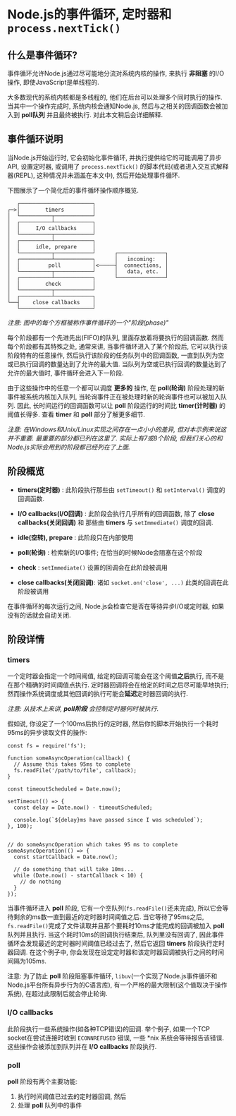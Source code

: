 # Node.js的事件循环, 定时器和`process.nextTick()`

## 什么是事件循环?

事件循环允许Node.js通过尽可能地分流对系统内核的操作, 来执行 **非阻塞** 的I/O操作, 即使JavaScript是单线程的.

大多数现代的系统内核都是多线程的, 他们在后台可以处理多个同时执行的操作. 当其中一个操作完成时, 系统内核会通知Node.js, 然后与之相关的回调函数会被加入到 **poll队列** 并且最终被执行. 对此本文稍后会详细解释.

## 事件循环说明

当Node.js开始运行时, 它会初始化事件循环, 并执行提供给它的可能调用了异步API, 设置定时器, 或调用了 `process.nextTick()` 的脚本代码(或者进入交互式解释器(REPL), 这种情况并未涵盖在本文中), 然后开始处理事件循环.

下图展示了一个简化后的事件循环操作顺序概览.

```
   ┌───────────────────────┐
┌─>│        timers         │
│  └──────────┬────────────┘
│  ┌──────────┴────────────┐
│  │     I/O callbacks     │
│  └──────────┬────────────┘
│  ┌──────────┴────────────┐
│  │     idle, prepare     │
│  └──────────┬────────────┘      ┌───────────────┐
│  ┌──────────┴────────────┐      │   incoming:   │
│  │         poll          │<─────┤  connections, │
│  └──────────┬────────────┘      │   data, etc.  │
│  ┌──────────┴────────────┐      └───────────────┘
│  │        check          │
│  └──────────┬────────────┘
│  ┌──────────┴────────────┐
└──┤    close callbacks    │
   └───────────────────────┘
```

*注意: 图中的每个方框被称作事件循环的一个"阶段(phase)"*

每个阶段都有一个先进先出(FIFO)的队列, 里面存放着将要执行的回调函数. 然而每个阶段都有其特殊之处, 通常来讲, 当事件循环进入了某个阶段后, 它可以执行该阶段特有的任意操作, 然后执行该阶段的任务队列中的回调函数, 一直到队列为空或已执行回调的数量达到了允许的最大值. 当队列为空或已执行回调的数量达到了允许的最大值时, 事件循环会进入下一阶段.

由于这些操作中的任意一个都可以调度 **更多的** 操作, 在 **poll(轮询)** 阶段处理的新事件被系统内核加入队列, 当轮询事件正在被处理时新的轮询事件也可以被加入队列. 因此, 长时间运行的回调函数可以让 **poll** 阶段运行的时间比 **timer(计时器)** 的阈值长得多. 查看 **timer** 和 **poll** 部分了解更多细节.

*注意: 在Windows和Unix/Linux实现之间存在一点小小的差异, 但对本示例来说这并不重要. 最重要的部分都已列在这里了. 实际上有7或8个阶段, 但我们关心的和Node.js实际会用到的阶段都已经列在了上面.*

## 阶段概览

- **timers(定时器)** :  此阶段执行那些由 `setTimeout()` 和 `setInterval()` 调度的回调函数.

- **I/O callbacks(I/O回调)** : 此阶段会执行几乎所有的回调函数, 除了 **close callbacks(关闭回调)** 和 那些由 **timers** 与 `setImmediate()` 调度的回调.

- **idle(空转), prepare** : 此阶段只在内部使用

- **poll(轮询)** : 检索新的I/O事件; 在恰当的时候Node会阻塞在这个阶段

- **check** : `setImmediate()` 设置的回调会在此阶段被调用

- **close callbacks(关闭回调)**: 诸如 `socket.on('close', ...)` 此类的回调在此阶段被调用

在事件循环的每次运行之间, Node.js会检查它是否在等待异步I/O或定时器, 如果没有的话就会自动关闭.

## 阶段详情

### timers

一个定时器会指定一个时间阈值, 给定的回调可能会在这个阈值**之后**执行, 而不是在那个精确的时间阈值点执行. 定时器回调将会在给定的时间之后尽可能早地执行; 然而操作系统调度或其他回调的执行可能会**延迟**定时器回调的执行.

*注意: 从技术上来讲, **poll阶段** 会控制定时器何时被执行*.

假如说, 你设定了一个100ms后执行的定时器, 然后你的脚本开始执行一个耗时95ms的异步读取文件的操作:

```
const fs = require('fs');

function someAsyncOperation(callback) {
  // Assume this takes 95ms to complete
  fs.readFile('/path/to/file', callback);
}

const timeoutScheduled = Date.now();

setTimeout(() => {
  const delay = Date.now() - timeoutScheduled;

  console.log(`${delay}ms have passed since I was scheduled`);
}, 100);


// do someAsyncOperation which takes 95 ms to complete
someAsyncOperation(() => {
  const startCallback = Date.now();

  // do something that will take 10ms...
  while (Date.now() - startCallback < 10) {
    // do nothing
  }
});
```

当事件循环进入 **poll** 阶段, 它有一个空队列(`fs.readFile()`还未完成), 所以它会等待剩余的ms数一直到最近的定时器时间阈值之后. 当它等待了95ms之后, `fs.readFile()`完成了文件读取并且那个要耗时10ms才能完成的回调被加入 **poll** 队列并且执行. 当这个耗时10ms的回调执行结束后, 队列里没有回调了, 因此事件循环会发现最近的定时器时间阈值已经过去了, 然后它返回 **timers** 阶段执行定时器回调. 在这个例子中, 你会发现在设定定时器和该定时器回调被执行之间的时间间隔为105ms.

注意: 为了防止 **poll** 阶段阻塞事件循环, `libuv`(一个实现了Node.js事件循环和Node.js平台所有异步行为的C语言库), 有一个严格的最大限制(这个值取决于操作系统), 在超过此限制后就会停止轮询.

### I/O callbacks

此阶段执行一些系统操作(如各种TCP错误)的回调. 举个例子, 如果一个TCP socket在尝试连接时收到 `ECONNREFUSED` 错误, 一些 *nix 系统会等待报告该错误. 这些操作会被添加到队列并在 **I/O callbacks** 阶段执行.

### poll

**poll** 阶段有两个主要功能:

1. 执行时间阈值已过去的定时器回调, 然后
2. 处理 **poll** 队列中的事件







